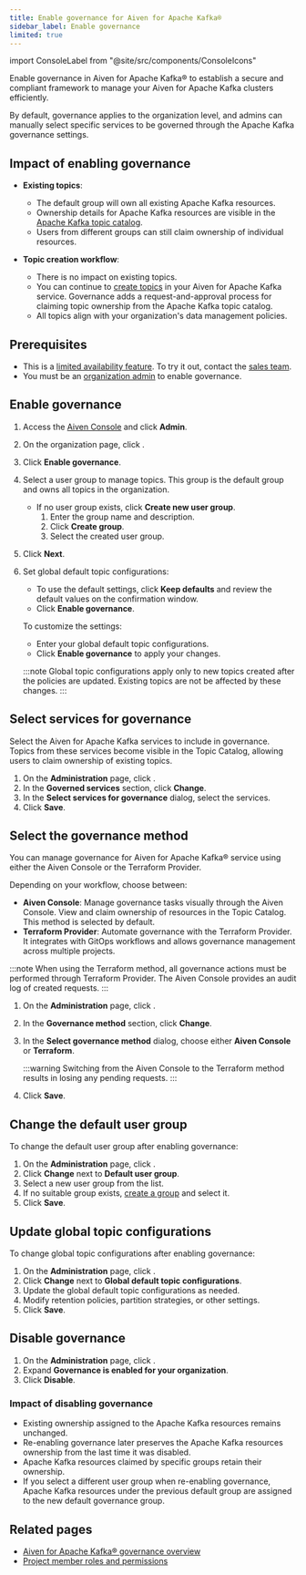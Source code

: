```yaml
---
title: Enable governance for Aiven for Apache Kafka®
sidebar_label: Enable governance
limited: true
---
```

import ConsoleLabel from "@site/src/components/ConsoleIcons"

Enable governance in Aiven for Apache Kafka® to establish a secure and compliant framework to manage your Aiven for Apache Kafka clusters efficiently.

By default, governance applies to the organization level, and admins can manually
select specific services to be governed through the Apache Kafka governance settings.

## Impact of enabling governance

- **Existing topics**:
  - The default group will own all existing Apache Kafka resources.
  - Ownership details for Apache Kafka resources are visible in the
    [Apache Kafka topic catalog](/docs/products/kafka/concepts/topic-catalog-overview).
  - Users from different groups can still claim ownership of individual resources.

- **Topic creation workflow**:
  - There is no impact on existing topics.
  - You can continue to [create topics](/docs/products/kafka/howto/create-topic) in your
    Aiven for Apache Kafka service. Governance adds a request-and-approval process for
    claiming topic ownership from the Apache Kafka topic catalog.
  - All topics align with your organization's data management policies.

## Prerequisites

- This is a [limited availability feature](/docs/platform/concepts/beta_services). To try
  it out, contact the [sales team](http://aiven.io/contact).
- You must be an
  [organization admin](/docs/platform/concepts/permissions#organization-roles-and-permissions)
  to enable governance.


## Enable governance

1. Access the [Aiven Console](https://console.aiven.io/) and click **Admin**.
1. On the organization page, click <ConsoleLabel name="governance"/>.
1. Click **Enable governance**.
1. Select a user group to manage topics. This group is the default group and
   owns all topics in the organization.
   - If no user group exists, click **Create new user group**.
     1. Enter the group name and description.
     1. Click **Create group**.
     1. Select the created user group.
1. Click **Next**.
1. Set global default topic configurations:
   - To use the default settings, click **Keep defaults** and review the default
     values on the confirmation window.
   - Click **Enable governance**.

   To customize the settings:

   - Enter your global default topic configurations.
   - Click **Enable governance** to apply your changes.

    :::note
    Global topic configurations apply only to new topics created after the policies are
    updated. Existing topics are not be affected by these changes.
    :::

## Select services for governance

Select the Aiven for Apache Kafka services to include in governance. Topics from these
services become visible in the Topic Catalog, allowing users to claim ownership of
existing topics.

1. On the **Administration** page, click <ConsoleLabel name="governance"/>.
1. In the **Governed services** section, click **Change**.
1. In the **Select services for governance** dialog, select the services.
1. Click **Save**.

## Select the governance method

You can manage governance for Aiven for Apache Kafka® service using either the
Aiven Console or the Terraform Provider.

Depending on your workflow, choose between:

- **Aiven Console**: Manage governance tasks visually through the Aiven Console. View
  and claim ownership of resources in the Topic Catalog. This method is selected by
  default.
- **Terraform Provider**: Automate governance with the Terraform Provider. It integrates
  with GitOps workflows and allows governance management across multiple projects.

:::note
When using the Terraform method, all governance actions must be performed through
Terraform Provider. The Aiven Console provides an audit log of created requests.
:::

1. On the **Administration** page, click <ConsoleLabel name="governance"/>.
1. In the **Governance method** section, click **Change**.
1. In the **Select governance method** dialog, choose either **Aiven Console** or
   **Terraform**.

   :::warning
   Switching from the Aiven Console to the Terraform method results in losing any
   pending requests.
   :::

1. Click **Save**.

## Change the default user group

To change the default user group after enabling governance:

1. On the **Administration** page, click <ConsoleLabel name="governance"/>.
1. Click **Change** next to **Default user group**.
1. Select a new user group from the list.
1. If no suitable group exists, [create a group](/docs/platform/howto/manage-groups#create-a-group)
   and select it.
1. Click **Save**.

## Update global topic configurations

To change global topic configurations after enabling governance:

1. On the **Administration** page, click <ConsoleLabel name="governance"/>.
1. Click **Change** next to **Global default topic configurations**.
1. Update the global default topic configurations as needed.
1. Modify retention policies, partition strategies, or other settings.
1. Click **Save**.

## Disable governance

1. On the **Administration** page, click <ConsoleLabel name="governance"/>.
1. Expand **Governance is enabled for your organization**.
1. Click **Disable**.

### Impact of disabling governance

- Existing ownership assigned to the Apache Kafka resources remains unchanged.
- Re-enabling governance later preserves the Apache Kafka resources ownership from
  the last time it was disabled.
- Apache Kafka resources claimed by specific groups retain their ownership.
- If you select a different user group when re-enabling governance,
  Apache Kafka resources under the previous default group are assigned to the
  new default governance group.

## Related pages

- [Aiven for Apache Kafka® governance overview](/docs/products/kafka/concepts/governance-overview)
- [Project member roles and permissions](/docs/platform/concepts/permissions)
